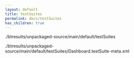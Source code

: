 ```yaml
---
layout: default
title: testSuites
permalink: docs/testSuites
has_children: true
---
```




./btresults/unpackaged-source/main/default/testSuites

./btresults/unpackaged-source/main/default/testSuites/Dashboard.testSuite-meta.xml

